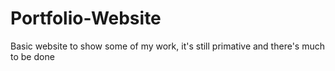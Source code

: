# Portfolio-Website

Basic website to show some of my work, it's still primative and there's much to be done